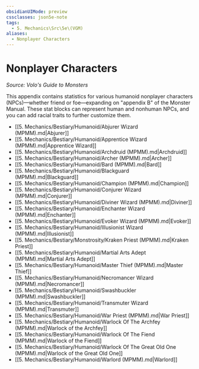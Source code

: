 ```yaml
---
obsidianUIMode: preview
cssclasses: json5e-note
tags:
  - 5. Mechanics\Src\5e\(VGM)
aliases:
  - Nonplayer Characters
---
```

# Nonplayer Characters
*Source: Volo's Guide to Monsters* 

This appendix contains statistics for various humanoid nonplayer characters (NPCs)—whether friend or foe—expanding on "appendix B" of the Monster Manual. These stat blocks can represent human and nonhuman NPCs, and you can add racial traits to further customize them.

- [[5. Mechanics/Bestiary/Humanoid/Abjurer Wizard (MPMM).md\|Abjurer]]  
- [[5. Mechanics/Bestiary/Humanoid/Apprentice Wizard (MPMM).md\|Apprentice Wizard]]  
- [[5. Mechanics/Bestiary/Humanoid/Archdruid (MPMM).md\|Archdruid]]  
- [[5. Mechanics/Bestiary/Humanoid/Archer (MPMM).md\|Archer]]  
- [[5. Mechanics/Bestiary/Humanoid/Bard (MPMM).md\|Bard]]  
- [[5. Mechanics/Bestiary/Humanoid/Blackguard (MPMM).md\|Blackguard]]  
- [[5. Mechanics/Bestiary/Humanoid/Champion (MPMM).md\|Champion]]  
- [[5. Mechanics/Bestiary/Humanoid/Conjurer Wizard (MPMM).md\|Conjurer]]  
- [[5. Mechanics/Bestiary/Humanoid/Diviner Wizard (MPMM).md\|Diviner]]  
- [[5. Mechanics/Bestiary/Humanoid/Enchanter Wizard (MPMM).md\|Enchanter]]  
- [[5. Mechanics/Bestiary/Humanoid/Evoker Wizard (MPMM).md\|Evoker]]  
- [[5. Mechanics/Bestiary/Humanoid/Illusionist Wizard (MPMM).md\|Illusionist]]  
- [[5. Mechanics/Bestiary/Monstrosity/Kraken Priest (MPMM).md\|Kraken Priest]]  
- [[5. Mechanics/Bestiary/Humanoid/Martial Arts Adept (MPMM).md\|Martial Arts Adept]]  
- [[5. Mechanics/Bestiary/Humanoid/Master Thief (MPMM).md\|Master Thief]]  
- [[5. Mechanics/Bestiary/Humanoid/Necromancer Wizard (MPMM).md\|Necromancer]]  
- [[5. Mechanics/Bestiary/Humanoid/Swashbuckler (MPMM).md\|Swashbuckler]]  
- [[5. Mechanics/Bestiary/Humanoid/Transmuter Wizard (MPMM).md\|Transmuter]]  
- [[5. Mechanics/Bestiary/Humanoid/War Priest (MPMM).md\|War Priest]]  
- [[5. Mechanics/Bestiary/Humanoid/Warlock Of The Archfey (MPMM).md\|Warlock of the Archfey]]  
- [[5. Mechanics/Bestiary/Humanoid/Warlock Of The Fiend (MPMM).md\|Warlock of the Fiend]]  
- [[5. Mechanics/Bestiary/Humanoid/Warlock Of The Great Old One (MPMM).md\|Warlock of the Great Old One]]  
- [[5. Mechanics/Bestiary/Humanoid/Warlord (MPMM).md\|Warlord]]

